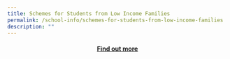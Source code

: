 ```yaml
---
title: Schemes for Students from Low Income Families
permalink: /school-info/schemes-for-students-from-low-income-families
description: ""
---
```

<a href="https://www.moe.gov.sg/financial-matters/financial-assistance"><h4 style="text-align: center;">Find out more</h4></a>